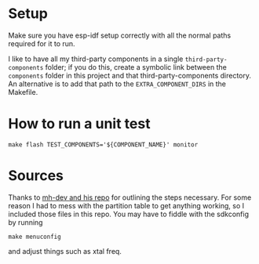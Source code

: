 # Setup
Make sure you have esp-idf setup correctly with all the normal paths required
for it to run.

I like to have all my third-party components in a single ``third-party-components``
folder; if you do this, create a symbolic link between the ``components`` folder
in this project and that third-party-components directory. An alternative is to
add that path to the ``EXTRA_COMPONENT_DIRS`` in the Makefile.

# How to run a unit test
```
make flash TEST_COMPONENTS='${COMPONENT_NAME}' monitor
```

# Sources
Thanks to [mh-dev and his repo](https://github.com/mh-dev/esp32_reusable_components)
for outlining the steps necessary. For some reason
I had to mess with the partition table to get anything working, so I included
those files in this repo. You may have to fiddle with the sdkconfig by running
```
make menuconfig
```
and adjust things such as xtal freq.
